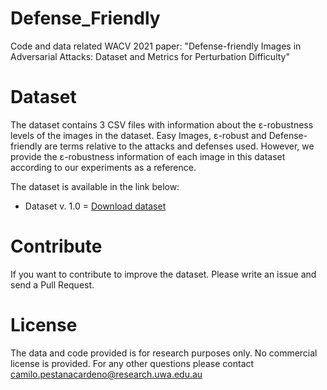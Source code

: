 # Defense_Friendly
Code and data related WACV 2021 paper: "Defense-friendly Images in Adversarial Attacks: Dataset and Metrics for Perturbation Difficulty"

# Dataset
The dataset contains 3 CSV files with information about the ɛ-robustness levels of the images in the dataset.
Easy Images, ɛ-robust and Defense-friendly are terms relative to the attacks and defenses used. However, we provide the ɛ-robustness information of each image in this dataset according to our experiments as a reference.

The dataset is available in the link below:

- Dataset v. 1.0 = [Download dataset](https://drive.google.com/file/d/19Jw0WnoIoLeOdzSFwzFEpbACt9cnJG-B/view?usp=sharing)

# Contribute
If you want to contribute to improve the dataset. Please write an issue and send a Pull Request.

# License
The data and code provided is for research purposes only. No commercial license is provided.
For any other questions please contact camilo.pestanacardeno@research.uwa.edu.au
